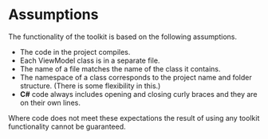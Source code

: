 # Assumptions

The functionality of the toolkit is based on the following assumptions.  

- The code in the project compiles. 
- Each ViewModel class is in a separate file.
- The name of a file matches the name of the class it contains.
- The namespace of a class corresponds to the project name and folder structure. (There is some flexibility in this.)
- **C#** code always includes opening and closing curly braces and they are on their own lines.

Where code does not meet these expectations the result of using any toolkit functionality cannot be guaranteed. 
